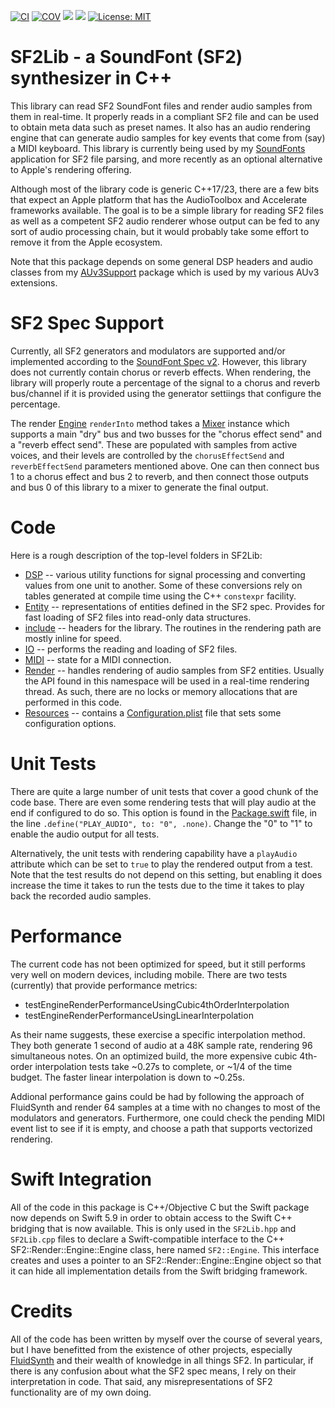 [![CI](https://github.com/bradhowes/SF2Lib/workflows/CI/badge.svg)](https://github.com/bradhowes/SF2Lib/actions/workflows/CI.yml)
[![COV](https://img.shields.io/endpoint?url=https://gist.githubusercontent.com/bradhowes/dbe62f18182c82eb36dc1030819bc54b/raw/SF2Lib-coverage.json)](https://github.com/bradhowes/SF2Lib/blob/main/.github/workflows/CI.yml)
[![](https://img.shields.io/endpoint?url=https%3A%2F%2Fswiftpackageindex.com%2Fapi%2Fpackages%2Fbradhowes%2FSF2Lib%2Fbadge%3Ftype%3Dswift-versions)](https://swiftpackageindex.com/bradhowes/SF2Lib)
[![](https://img.shields.io/endpoint?url=https%3A%2F%2Fswiftpackageindex.com%2Fapi%2Fpackages%2Fbradhowes%2FSF2Lib%2Fbadge%3Ftype%3Dplatforms)](https://swiftpackageindex.com/bradhowes/SF2Lib)
[![License: MIT](https://img.shields.io/badge/License-MIT-A31F34.svg)](https://opensource.org/licenses/MIT)

# SF2Lib - a SoundFont (SF2) synthesizer in C++

This library can read SF2 SoundFont files and render audio samples from them in real-time. It properly reads in a 
compliant SF2 file
and can be used to obtain meta data such as preset names. It also has an audio rendering engine that can generate audio
samples for key events that come from (say) a MIDI keyboard. This library is currently being used by my
[SoundFonts](https://github.com/bradhowes/SoundFonts) application for SF2 file parsing, and more recently as an
optional alternative to Apple's rendering offering.

Although most of the library code is generic C++17/23, there are a few bits that expect an Apple platform that has
the AudioToolbox and Accelerate frameworks available. The goal is to be a simple library for reading SF2 files as well
as a competent SF2 audio renderer whose output can be fed to any sort of audio processing chain, but it would probably
take some effort to remove it from the Apple ecosystem.

Note that this package depends on some general DSP headers and audio classes from my
[AUv3Support](https://github.com/bradhowes/AUv3Support) package which is used by my various AUv3 extensions.

# SF2 Spec Support

Currently, all SF2 generators and modulators are supported and/or implemented according to the
[SoundFont Spec v2](SoundFont%20Spec%202.01.pdf).
However, this library does not currently contain chorus or reverb effects. When rendering, the library will properly
route a percentage of the signal to a chorus and reverb bus/channel if it is provided using the generator settiings
that configure the percentage.

The render [Engine](Sources/SF2Lib/include/SF2Lib/Render/Engine/Engine.hpp) `renderInto` method takes a
[Mixer](Sources/SF2Lib/include/SF2Lib/Render/Engine/Mixer.hpp) instance which supports a main "dry" bus and two busses
for the "chorus effect send" and a "reverb effect send". These are populated with samples from active voices, and their
levels are controlled by the `chorusEffectSend` and `reverbEffectSend` parameters mentioned above. One can then connect
bus 1 to a chorus effect and bus 2 to reverb, and then connect those outputs and bus 0 of this library to a mixer to
generate the final output.

# Code

Here is a rough description of the top-level folders in SF2Lib:

* [DSP](Sources/SF2Lib/DSP) -- various utility functions for signal processing and converting values from one unit to
another. Some of these conversions rely on tables generated at compile time using the C++ `constexpr` facility.
* [Entity](Sources/SF2Lib/Entity) -- representations of entities defined in the SF2 spec. Provides for fast loading of
SF2 files into read-only data structures.
* [include](Sources/SF2Lib/include/SF2Lib) -- headers for the library. The routines in the rendering path are mostly
inline for speed.
* [IO](Sources/SF2Lib/IO) -- performs the reading and loading of SF2 files.
* [MIDI](Sources/SF2Lib/MIDI) -- state for a MIDI connection.
* [Render](Sources/SF2Lib/Render) -- handles rendering of audio samples from SF2 entities. Usually the API
found in this namespace will be used in a real-time rendering thread. As such, there are no locks or memory allocations
that are performed in this code.
* [Resources](Sources/SF2Lib/Resources) -- contains a
[Configuration.plist](Sources/SF2Lib/Resources/Configuration.plist) file that sets some configuration options.

# Unit Tests

There are quite a large number of unit tests that cover a good chunk of the code base. There are even some rendering
tests that will play audio at the end if configured to do so. This option is found in the
[Package.swift](Package.swift#L86) file, in the line `.define("PLAY_AUDIO", to: "0", .none)`. Change the "0" to "1" to
enable the audio output for all tests.

Alternatively, the unit tests with rendering capability have a `playAudio` attribute which can
be set to `true` to play the rendered output from a test. Note that the test results do not depend on this setting, but
enabling it does increase the time it takes to run the tests due to the time it takes to play back the recorded audio
samples.

# Performance

The current code has not been optimized for speed, but it still performs very well on modern devices, including mobile.
There are two tests (currently) that provide performance metrics:

* testEngineRenderPerformanceUsingCubic4thOrderInterpolation
* testEngineRenderPerformanceUsingLinearInterpolation

As their name suggests, these exercise a specific interpolation method. They both generate 1 second of audio at a 48K
sample rate, rendering 96 simultaneous notes. On an optimized build, the more expensive cubic 4th-order interpolation
tests take ~0.27s to complete, or ~1/4 of the time budget. The faster linear interpolation is down to ~0.25s.

Addional performance gains could be had by following the approach of FluidSynth and render 64 samples at a time with no
changes to most of the modulators and generators. Furthermore, one could check the pending MIDI event list to see if it
is empty, and choose a path that supports vectorized rendering.

# Swift Integration

All of the code in this package is C++/Objective C but the Swift package now depends on Swift 5.9 in order to obtain 
access to the Swift C++ bridging that is now available. This is only used in the `SF2Lib.hpp` and `SF2Lib.cpp` files to 
declare a Swift-compatible interface to the C++ SF2::Render::Engine::Engine class, here named `SF2::Engine`. This 
interface creates and uses a pointer to an SF2::Render::Engine::Engine object so that it can hide all implementation
details from the Swift bridging framework.

# Credits

All of the code has been written by myself over the course of several years, but I have benefitted from the existence of
other projects, especially [FluidSynth](https://www.fluidsynth.org) and their wealth of knowledge in all things SF2.
In particular, if there is any confusion about what the SF2 spec means, I rely on their interpretation in code. That
said, any misrepresentations of SF2 functionality are of my own doing.
